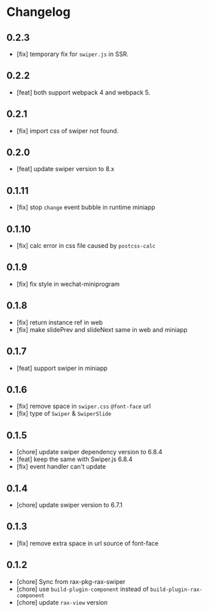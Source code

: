 # Changelog

## 0.2.3

- [fix] temporary fix for `swiper.js` in SSR.

## 0.2.2

- [feat] both support webpack 4 and webpack 5.

## 0.2.1

- [fix] import css of swiper not found.

## 0.2.0

- [feat] update swiper version to 8.x

## 0.1.11

- [fix] stop `change` event bubble in runtime miniapp

## 0.1.10

- [fix] calc error in css file caused by `postcss-calc`

## 0.1.9

- [fix] fix style in wechat-miniprogram

## 0.1.8

- [fix] return instance ref in web
- [fix] make slidePrev and slideNext same in web and miniapp

## 0.1.7

- [feat] support swiper in miniapp

## 0.1.6

- [fix] remove space in `swiper.css` `@font-face` url
- [fix] type of `Swiper` & `SwiperSlide`

## 0.1.5

- [chore] update swiper dependency version to 6.8.4
- [feat] keep the same with Swiper.js 6.8.4
- [fix] event handler can't update

## 0.1.4

- [chore] update swiper version to 6.7.1

## 0.1.3

- [fix] remove extra space in url source of font-face

## 0.1.2

- [chore] Sync from rax-pkg-rax-swiper
- [chore] use `build-plugin-component` instead of `build-plugin-rax-component`
- [chore] update `rax-view` version
